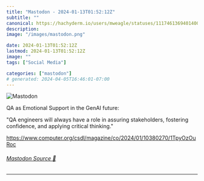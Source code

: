 ```yaml
---
title: "Mastodon - 2024-01-13T01:52:12Z"
subtitle: ""
canonical: https://hachyderm.io/users/mweagle/statuses/111746136940140004
description:
image: "/images/mastodon.png"

date: 2024-01-13T01:52:12Z
lastmod: 2024-01-13T01:52:12Z
image: ""
tags: ["Social Media"]

categories: ["mastodon"]
# generated: 2024-04-05T16:46:01-07:00
---
```

![Mastodon](/images/mastodon.png)

<p>QA as Emotional Support in the GenAI future:</p><p>&quot;QA engineers will always have a role in assuring stakeholders, fostering confidence, and applying critical thinking.&quot;</p><p><a href="https://www.computer.org/csdl/magazine/co/2024/01/10380270/1TpyOzOuRoc" target="_blank" rel="nofollow noopener noreferrer" translate="no"><span class="invisible">https://www.</span><span class="ellipsis">computer.org/csdl/magazine/co/</span><span class="invisible">2024/01/10380270/1TpyOzOuRoc</span></a></p>


###### [Mastodon Source 🐘](https://hachyderm.io/@mweagle/111746136940140004)

___
